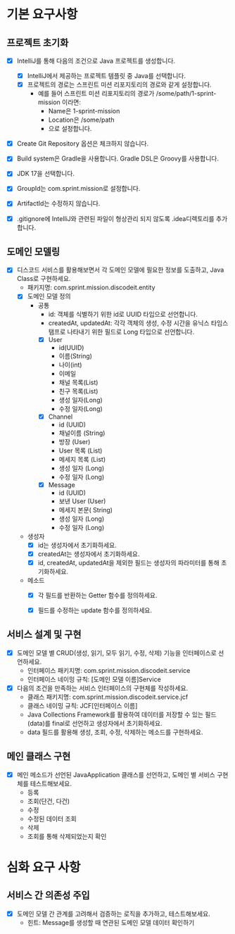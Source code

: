 # 기본 요구사항
## 프로젝트 초기화
- [x] IntelliJ를 통해 다음의 조건으로 Java 프로젝트를 생성합니다.
    - [x]  IntelliJ에서 제공하는 프로젝트 템플릿 중 Java를 선택합니다.
    - [x]  프로젝트의 경로는 스프린트 미션 리포지토리의 경로와 같게 설정합니다.
        - 예를 들어 스프린트 미션 리포지토리의 경로가 /some/path/1-sprint-mission 이라면:
          - Name은 1-sprint-mission
          - Location은 /some/path
          - 으로 설정합니다.

-[x]  Create Git Repository 옵션은 체크하지 않습니다.

-[x]  Build system은 Gradle을 사용합니다. Gradle DSL은 Groovy를 사용합니다.

-[x]  JDK 17을 선택합니다.

-[x]  GroupId는 com.sprint.mission로 설정합니다.

-[x]  ArtifactId는 수정하지 않습니다.

-[x]  .gitignore에 IntelliJ와 관련된 파일이 형상관리 되지 않도록 .idea디렉토리를 추가합니다.


## 도메인 모델링
-[x] 디스코드 서비스를 활용해보면서 각 도메인 모델에 필요한 정보를 도출하고, Java Class로 구현하세요.
    - 패키지명: com.sprint.mission.discodeit.entity
    -[x] 도메인 모델 정의
      - 공통
        - id: 객체를 식별하기 위한 id로 UUID 타입으로 선언합니다.
        - createdAt, updatedAt: 각각 객체의 생성, 수정 시간을 유닉스 타임스탬프로 나타내기 위한 필드로 Long 타입으로 선언합니다.
        -[x] User
            - id(UUID)
            - 이름(String)
            - 나이(int)
            - 이메일
            - 채널 목록(List<Channel>)
            - 친구 목록(List<User>)
            - 생성 일자(Long)
            - 수정 일자(Long)
        -[x] Channel
            - id (UUID)
            - 채널이름 (String)
            - 방장 (User)
            - User 목록 (List<User>)
            - 메세지 목록 (List<Message>)
            - 생성 일자 (Long)
            - 수정 일자 (Long)
        -[x] Message
            - id (UUID)
            - 보낸 User (User)
            - 메세지 본문( String)
            - 생성 일자 (Long)
            - 수정 일자 (Long)
    - 생성자
      -[x] id는 생성자에서 초기화하세요.
      -[x] createdAt는 생성자에서 초기화하세요.
      -[x] id, createdAt, updatedAt을 제외한 필드는 생성자의 파라미터를 통해 초기화하세요.

    - 메소드
      -[x] 각 필드를 반환하는 Getter 함수를 정의하세요.
      -[x] 필드를 수정하는 update 함수를 정의하세요.


## 서비스 설계 및 구현
-[x] 도메인 모델 별 CRUD(생성, 읽기, 모두 읽기, 수정, 삭제) 기능을 인터페이스로 선언하세요.
  - 인터페이스 패키지명: com.sprint.mission.discodeit.service
  - 인터페이스 네이밍 규칙: [도메인 모델 이름]Service
-[x] 다음의 조건을 만족하는 서비스 인터페이스의 구현체를 작성하세요.
  - 클래스 패키지명: com.sprint.mission.discodeit.service.jcf
  - 클래스 네이밍 규칙: JCF[인터페이스 이름]
  - Java Collections Framework를 활용하여 데이터를 저장할 수 있는 필드(data)를 final로 선언하고 생성자에서 초기화하세요.
  - data 필드를 활용해 생성, 조회, 수정, 삭제하는 메소드를 구현하세요.

## 메인 클래스 구현
-[x] 메인 메소드가 선언된 JavaApplication 클래스를 선언하고, 도메인 별 서비스 구현체를 테스트해보세요.
  - 등록
  - 조회(단건, 다건)
  - 수정
  - 수정된 데이터 조회
  - 삭제
  - 조회를 통해 삭제되었는지 확인

# 심화 요구 사항
## 서비스 간 의존성 주입
-[X] 도메인 모델 간 관계를 고려해서 검증하는 로직을 추가하고, 테스트해보세요.
    - 힌트: Message를 생성할 때 연관된 도메인 모델 데이터 확인하기